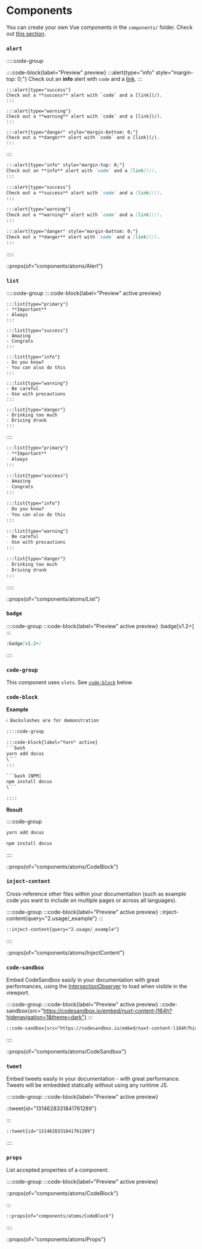 # Components

You can create your own Vue components in the `components/` folder. Check out [this section](https://content.nuxtjs.org/writing#vue-components).

### `alert`

:::::code-group

  ::::code-block{label="Preview" preview}
    :::alert{type="info" style="margin-top: 0;"}
    Check out an **info** alert with `code` and a [link](/).
    :::

    :::alert{type="success"}
    Check out a **success** alert with `code` and a [link](/).
    :::

    :::alert{type="warning"}
    Check out a **warning** alert with `code` and a [link](/).
    :::

    :::alert{type="danger" style="margin-bottom: 0;"}
    Check out a **danger** alert with `code` and a [link](/).
    :::
  ::::

  ```md [Code]
  :::alert{type="info" style="margin-top: 0;"}
  Check out an **info** alert with `code` and a [link](/).
  :::

  :::alert{type="success"}
  Check out a **success** alert with `code` and a [link](/).
  :::

  :::alert{type="warning"}
  Check out a **warning** alert with `code` and a [link](/).
  :::

  :::alert{type="danger" style="margin-bottom: 0;"}
  Check out a **danger** alert with `code` and a [link](/).
  :::
  ```

:::::

::props{of="components/atoms/Alert"}

### `list`

:::::code-group
  ::::code-block{label="Preview" active preview}

    :::list{type="primary"}
    - **Important**
    - Always
    :::

    :::list{type="success"}
    - Amazing
    - Congrats
    :::

    :::list{type="info"}
    - Do you know?
    - You can also do this
    :::

    :::list{type="warning"}
    - Be careful
    - Use with precautions
    :::

    :::list{type="danger"}
    - Drinking too much
    - Driving drunk
    :::

  ::::

  ```md [Code]
  :::list{type="primary"}
  - **Important**
  - Always
  :::

  :::list{type="success"}
  - Amazing
  - Congrats
  :::

  :::list{type="info"}
  - Do you know?
  - You can also do this
  :::

  :::list{type="warning"}
  - Be careful
  - Use with precautions
  :::

  :::list{type="danger"}
  - Drinking too much
  - Driving drunk
  :::
  ```

:::::

::props{of="components/atoms/List"}

### `badge`

::::code-group
  :::code-block{label="Preview" active preview}
    :badge[v1.2+]
  :::

  ```md [Code]
  :badge[v1.2+]
  ```

::::

### `code-group`

This component uses `slots`. See [`code-block`](#code-block) below.

### `code-block`

**Example**

````html
ℹ️ Backslashes are for demonstration

::::code-group

:::code-block{label="Yarn" active} 
```bash
yarn add docus
\```
:::
  
```bash [NPM]
npm install docus
\``` 

::::
````

**Result**

::::code-group

  ```bash [Yarn]
  yarn add docus
  ```
    
  ```bash [NPM]
  npm install docus
  ``` 

::::

::props{of="components/atoms/CodeBlock"}

### `inject-content`

Cross-reference other files within your documentation (such as example code you want to include on multiple pages or across all languages).

::::code-group
  :::code-block{label="Preview" active preview}
    ::inject-content{query="2.usage/_example"}
  :::

  ```md [Code]
  ::inject-content{query="2.usage/_example"}
  ```
::::

::props{of="components/atoms/InjectContent"}

### `code-sandbox`

Embed CodeSandbox easily in your documentation with great performances, using the [IntersectionObserver](https://developer.mozilla.org/en-US/docs/Web/API/Intersection_Observer_API) to load when visible in the viewport.

::::code-group
  :::code-block{label="Preview" active preview}
    ::code-sandbox{src="https://codesandbox.io/embed/nuxt-content-l164h?hidenavigation=1&theme=dark"}
  :::
  ```md [Code]
  ::code-sandbox{src="https://codesandbox.io/embed/nuxt-content-l164h?hidenavigation=1&theme=dark"}
  ```
::::

::props{of="components/atoms/CodeSandbox"}

### `tweet`

Embed tweets easily in your documentation - with great performance. Tweets will be embedded statically without using any runtime JS.

::::code-group
  :::code-block{label="Preview" active preview}

  ::tweet{id="1314628331841761289"}

  :::

  ```md [Code]
  ::tweet{id="1314628331841761289"}
  ```

::::

<!-- <props of="atoms/Tweet"></props> -->

### `props`

List accepted properties of a component.

::::code-group
  :::code-block{label="Preview" active preview}

  ::props{of="components/atoms/CodeBlock"}

  :::

  ```md [Code]
  ::props{of="components/atoms/CodeBlock"}
  ```

::::

::props{of="components/atoms/Props"}
